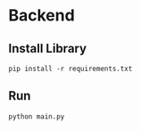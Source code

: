 # Backend

## Install Library
```
pip install -r requirements.txt
```

## Run
```
python main.py
```